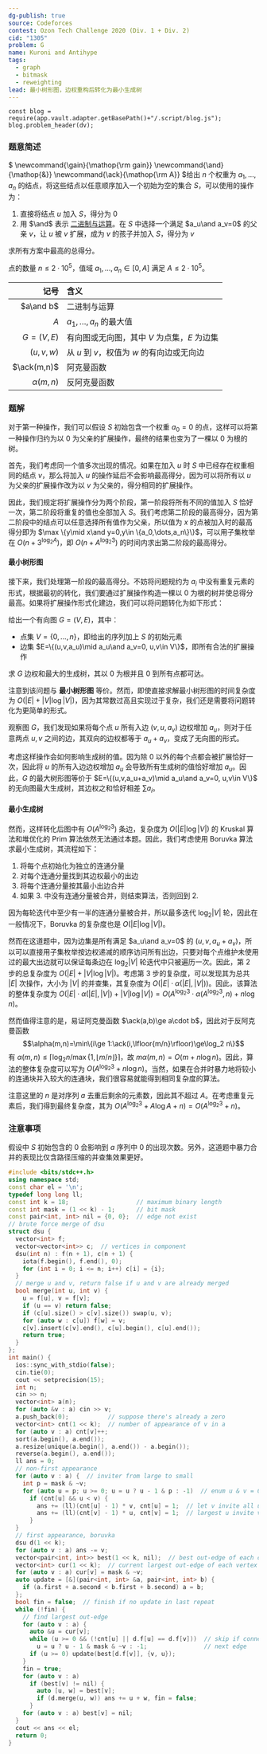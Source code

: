 ```yaml
---
dg-publish: true
source: Codeforces
contest: Ozon Tech Challenge 2020 (Div. 1 + Div. 2)
cid: "1305"
problem: G
name: Kuroni and Antihype
tags:
  - graph
  - bitmask
  - reweighting
lead: 最小树形图，边权重构后转化为最小生成树
---
```

```dataviewjs
const blog = require(app.vault.adapter.getBasePath()+"/.script/blog.js");
blog.problem_header(dv);
```

### 题意简述

$
\newcommand{\gain}{\mathop{\rm gain}}
\newcommand{\and}{\mathop{\&}}
\newcommand{\ack}{\mathop{\rm A}}
$给出 $n$ 个权重为 $a_1,\dots,a_n$ 的结点，将这些结点以任意顺序加入一个初始为空的集合 $S$，可以使用的操作为：
1. 直接将结点 $u$ 加入 $S$，得分为 $0$
2. 用 $\and$ 表示 [二进制与运算](https://en.wikipedia.org/wiki/Bitwise_operation)。在 $S$ 中选择一个满足 $a_u\and a_v=0$ 的父亲 $v$，让 $u$ 被 $v$ 扩展，成为 $v$ 的孩子并加入 $S$，得分为 $v$

求所有方案中最高的总得分。

点的数量 $n\le 2\cdot 10^5$，值域 $a_1,\dots,a_n\in[0,A]$ 满足 $A\le 2\cdot 10^5$。

|            记号 | 含义                           |
| ------------: | :--------------------------- |
|     $a\and b$ | 二进制与运算                       |
|           $A$ | $a_1,\dots,a_n$ 的最大值         |
|     $G=(V,E)$ | 有向图或无向图，其中 $V$ 为点集，$E$ 为边集   |
|     $(u,v,w)$ | 从 $u$ 到 $v$，权值为 $w$ 的有向边或无向边 |
|   $\ack(m,n)$ | 阿克曼函数                        |
| $\alpha(m,n)$ | 反阿克曼函数                       |

### 题解

对于第一种操作，我们可以假设 $S$ 初始包含一个权重 $a_0=0$ 的点，这样可以将第一种操作归约为以 $0$ 为父亲的扩展操作，最终的结果也变为了一棵以 $0$ 为根的树。

首先，我们考虑同一个值多次出现的情况。如果在加入 $u$ 时 $S$ 中已经存在权重相同的结点 $v$，那么将加入 $u$ 的操作延后不会影响最高得分，因为可以将所有以 $u$ 为父亲的扩展操作改为以 $v$ 为父亲的，得分相同的扩展操作。

因此，我们规定将扩展操作分为两个阶段，第一阶段将所有不同的值加入 $S$ 恰好一次，第二阶段将重复的值也全部加入 $S$。我们考虑第二阶段的最高得分，因为第二阶段中的结点可以任意选择所有值作为父亲，所以值为 $x$ 的点被加入时的最高得分即为 $\max \{y\mid x\and y=0,y\in \{a_0,\dots,a_n\}\}$，可以用子集枚举在 $O(n+3^{\log_2 A})$，即 $O(n+A^{\log_2 3})$ 的时间内求出第二阶段的最高得分。

#### 最小树形图

接下来，我们处理第一阶段的最高得分。不妨将问题规约为 $a_i$ 中没有重复元素的形式，根据最初的转化，我们要通过扩展操作构造一棵以 $0$ 为根的树并使总得分最高。如果将扩展操作形式化建边，我们可以将问题转化为如下形式：

给出一个有向图 $G=(V,E)$，其中：
- 点集 $V=\{0,\dots,n\}$，即给出的序列加上 $S$ 的初始元素
- 边集 $E=\{(u,v,a_u)\mid a_u\and a_v=0, u,v\in V\}$，即所有合法的扩展操作

求 $G$ 边权和最大的生成树，其以 $0$ 为根并且 $0$ 到所有点都可达。

注意到该问题与 **最小树形图** 等价。然而，即使直接求解最小树形图的时间复杂度为 $O(|E|+|V|\log|V|)$，因为其常数过高且实现过于复杂，我们还是需要将问题转化为更简单的形式。

观察图 $G$，我们发现如果将每个点 $u$ 所有入边 $(v,u,a_v)$ 边权增加 $a_u$，则对于任意两点 $u,v$ 之间的边，其双向的边权都等于 $a_u+a_v$，变成了无向图的形式。

考虑这样操作会如何影响生成树的值。因为除 $0$ 以外的每个点都会被扩展恰好一次，因此将 $u$ 的所有入边边权增加 $a_u$ 会导致所有生成树的值恰好增加 $a_u$。因此，$G$ 的最大树形图等价于 $E=\{(u,v,a_u+a_v)\mid a_u\and a_v=0, u,v\in V\}$ 的无向图最大生成树，其边权之和恰好相差 $\sum a_i$。

#### 最小生成树

然而，这样转化后图中有 $O(A^{\log_2 3})$ 条边，复杂度为 $O(|E|\log|V|)$ 的 Kruskal 算法和堆优化的 Prim 算法依然无法通过本题。因此，我们考虑使用 Boruvka 算法求最小生成树，其流程如下：

1. 将每个点初始化为独立的连通分量
2. 对每个连通分量找到其边权最小的出边
3. 将每个连通分量按其最小出边合并
4. 如果 3. 中没有连通分量被合并，则结束算法，否则回到 2.

因为每轮迭代中至少有一半的连通分量被合并，所以最多迭代 $\log_2|V|$ 轮，因此在一般情况下，Boruvka 的复杂度也是 $O(|E|\log|V|)$。

然而在这道题中，因为边集是所有满足 $a_u\and a_v=0$ 的 $(u,v,a_u+a_v)$，所以可以直接用子集枚举按边权递减的顺序访问所有出边，只要对每个点维护未使用过的最大出边就可以保证每条边在 $\log_2|V|$ 轮迭代中只被遍历一次。因此，第 2 步的总复杂度为 $O(|E|+|V|\log|V|)$。考虑第 3 步的复杂度，可以发现其为总共 $|E|$ 次操作，大小为 $|V|$ 的并查集，其复杂度为 $O(|E|\cdot \alpha(|E|,|V|))$。因此，该算法的整体复杂度为 $O(|E|\cdot\alpha(|E|,|V|)+|V|\log|V|)=O(A^{\log_2 3}\cdot\alpha(A^{\log_2 3},n)+n\log n)$。

然而值得注意的是，易证阿克曼函数 $\ack(a,b)\ge a\cdot b$，因此对于反阿克曼函数
$$\alpha(m,n)=\min\{i\ge 1:\ack(i,\lfloor{m/n}\rfloor)\ge\log_2 n\}$$
有 $\alpha(m,n)\le\lceil\log_2 n/\max\{1,\lfloor m/n \rfloor\}\rceil$，故 $m\alpha(m,n)=O(m+n\log n)$。因此，算法的整体复杂度可以写为 $O(A^{\log_2 3}+n\log n)$。当然，如果在合并时暴力地将较小的连通块并入较大的连通块，我们很容易就能得到相同复杂度的算法。

注意这里的 $n$ 是对序列 $a$ 去重后剩余的元素数，因此其不超过 $A$。在考虑重复元素后，我们得到最终复杂度，其为 $O(A^{\log_2 3}+A\log A+n)=O(A^{\log_2 3}+n)$。

### 注意事项

假设中 $S$ 初始包含的 $0$ 会影响到 $a$ 序列中 $0$ 的出现次数。另外，这道题中暴力合并的表现比仅含路径压缩的并查集效果更好。

```cpp
#include <bits/stdc++.h>
using namespace std;
const char el = '\n';
typedef long long ll;
const int k = 18;                   // maximum binary length
const int mask = (1 << k) - 1;      // bit mask
const pair<int, int> nil = {0, 0};  // edge not exist
// brute force merge of dsu
struct dsu {
  vector<int> f;
  vector<vector<int>> c;  // vertices in component
  dsu(int n) : f(n + 1), c(n + 1) {
    iota(f.begin(), f.end(), 0);
    for (int i = 0; i <= n; i++) c[i] = {i};
  }
  // merge u and v, return false if u and v are already merged
  bool merge(int u, int v) {
    u = f[u], v = f[v];
    if (u == v) return false;
    if (c[u].size() > c[v].size()) swap(u, v);
    for (auto w : c[u]) f[w] = v;
    c[v].insert(c[v].end(), c[u].begin(), c[u].end());
    return true;
  }
};
int main() {
  ios::sync_with_stdio(false);
  cin.tie(0);
  cout << setprecision(15);
  int n;
  cin >> n;
  vector<int> a(n);
  for (auto &v : a) cin >> v;
  a.push_back(0);           // suppose there's already a zero
  vector<int> cnt(1 << k);  // number of appearance of v in a
  for (auto v : a) cnt[v]++;
  sort(a.begin(), a.end());
  a.resize(unique(a.begin(), a.end()) - a.begin());
  reverse(a.begin(), a.end());
  ll ans = 0;
  // non-first appearance
  for (auto v : a) {  // inviter from large to small
    int p = mask & ~v;
    for (auto u = p; u >= 0; u = u ? u - 1 & p : -1)  // enum u & v = 0 desc
      if (cnt[u] && u < v) {
        ans += (ll)(cnt[u] - 1) * v, cnt[u] = 1;  // let v invite all u
        ans += (ll)(cnt[v] - 1) * u, cnt[v] = 1;  // largest u invite v
      }
  }
  // first appearance, boruvka
  dsu d(1 << k);
  for (auto v : a) ans -= v;
  vector<pair<int, int>> best(1 << k, nil);  // best out-edge of each component
  vector<int> cur(1 << k);  // current largest out-edge of each vertex
  for (auto v : a) cur[v] = mask & ~v;
  auto update = [&](pair<int, int> &a, pair<int, int> b) {
    if (a.first + a.second < b.first + b.second) a = b;
  };
  bool fin = false;  // finish if no update in last repeat
  while (!fin) {
    // find largest out-edge
    for (auto v : a) {
      auto &u = cur[v];
      while (u >= 0 && (!cnt[u] || d.f[u] == d.f[v]))  // skip if connected
        u = u ? u - 1 & mask & ~v : -1;                // next edge
      if (u >= 0) update(best[d.f[v]], {v, u});
    }
    fin = true;
    for (auto v : a)
      if (best[v] != nil) {
        auto [u, w] = best[v];
        if (d.merge(u, w)) ans += u + w, fin = false;
      }
    for (auto v : a) best[v] = nil;
  }
  cout << ans << el;
  return 0;
}
```